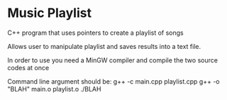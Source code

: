 # Music Playlist
C++ program that uses pointers to create a playlist of songs

Allows user to manipulate playlist and saves results into a text file.

In order to use you need a MinGW compiler and compile the two source
codes at once

Command line argument should be: 
g++ -c main.cpp playlist.cpp
g++ -o "BLAH" main.o playlist.o
./BLAH


